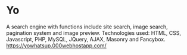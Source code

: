 # Yo
A search engine with functions include site search, image search, pagination system and image preview.
Technologies used: HTML, CSS, Javascript, PHP, MySQL, JQuery, AJAX, Masonry and Fancybox.
https://yowhatsup.000webhostapp.com/
